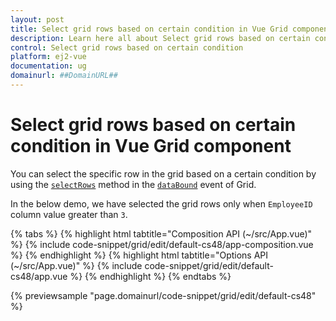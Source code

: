 ```yaml
---
layout: post
title: Select grid rows based on certain condition in Vue Grid component | Syncfusion
description: Learn here all about Select grid rows based on certain condition in Syncfusion Vue Grid component of Syncfusion Essential JS 2 and more.
control: Select grid rows based on certain condition 
platform: ej2-vue
documentation: ug
domainurl: ##DomainURL##
---
```


# Select grid rows based on certain condition in Vue Grid component

You can select the specific row in the grid based on a certain condition by using the [`selectRows`](https://ej2.syncfusion.com/vue/documentation/api/grid/#selectrows) method in the [`dataBound`](https://ej2.syncfusion.com/vue/documentation/api/grid/#databound) event of Grid.

In the below demo, we have selected the grid rows only when `EmployeeID` column value greater than `3`.

{% tabs %}
{% highlight html tabtitle="Composition API (~/src/App.vue)" %}
{% include code-snippet/grid/edit/default-cs48/app-composition.vue %}
{% endhighlight %}
{% highlight html tabtitle="Options API (~/src/App.vue)" %}
{% include code-snippet/grid/edit/default-cs48/app.vue %}
{% endhighlight %}
{% endtabs %}
        
{% previewsample "page.domainurl/code-snippet/grid/edit/default-cs48" %}